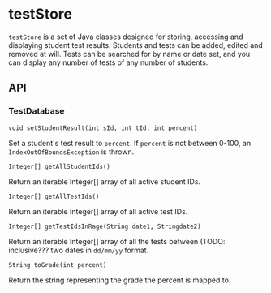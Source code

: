 testStore
=========

`testStore` is a set of Java classes designed for storing, accessing and
displaying student test results. Students and tests can be added, edited and
removed at will. Tests can be searched for by name or date set, and you can
display any number of tests of any number of students.


API
---

### TestDatabase

    void setStudentResult(int sId, int tId, int percent)
Set a student's test result to `percent`. If `percent` is not between 0-100, an
`IndexOutOfBoundsException` is thrown.

    Integer[] getAllStudentIds()
Return an iterable Integer[] array of all active student IDs.

    Integer[] getAllTestIds()
Return an iterable Integer[] array of all active test IDs.

    Integer[] getTestIdsInRage(String date1, Stringdate2)
Return an iterable Integer[] array of all the tests between (TODO: inclusive???
two dates in `dd/mm/yy` format.

    String toGrade(int percent)
Return the string representing the grade the percent is mapped to.
